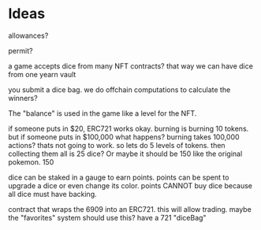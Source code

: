 # Ideas

allowances?

permit?

a game accepts dice from many NFT contracts? that way we can have dice from one yearn vault

you submit a dice bag. we do offchain computations to calculate the winners?

The "balance" is used in the game like a level for the NFT.

if someone puts in $20, ERC721 works okay. burning is burning 10 tokens. but if someone puts in $100,000 what happens? burning takes 100,000 actions? thats not going to work. so lets do 5 levels of tokens. then collecting them all is 25 dice? Or maybe it should be 150 like the original pokemon. 150

dice can be staked in a gauge to earn points. points can be spent to upgrade a dice or even change its color. points CANNOT buy dice because all dice must have backing.

contract that wraps the 6909 into an ERC721. this will allow trading. maybe the "favorites" system should use this? have a 721 "diceBag"
